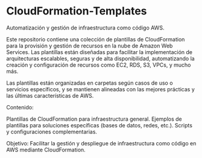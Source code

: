 # CloudFormation-Templates
Automatización y gestión de infraestructura como código AWS.

Este repositorio contiene una colección de plantillas de CloudFormation para la provisión y gestión de recursos en la nube de Amazon Web Services. Las plantillas están diseñadas para facilitar la implementación de arquitecturas escalables, seguras y de alta disponibilidad, automatizando la creación y configuración de recursos como EC2, RDS, S3, VPCs, y mucho más.

Las plantillas están organizadas en carpetas según casos de uso o servicios específicos, y se mantienen alineadas con las mejores prácticas y las últimas características de AWS.

Contenido:

Plantillas de CloudFormation para infraestructura general.
Ejemplos de plantillas para soluciones específicas (bases de datos, redes, etc.).
Scripts y configuraciones complementarias.

Objetivo: Facilitar la gestión y despliegue de infraestructura como código en AWS mediante CloudFormation.
